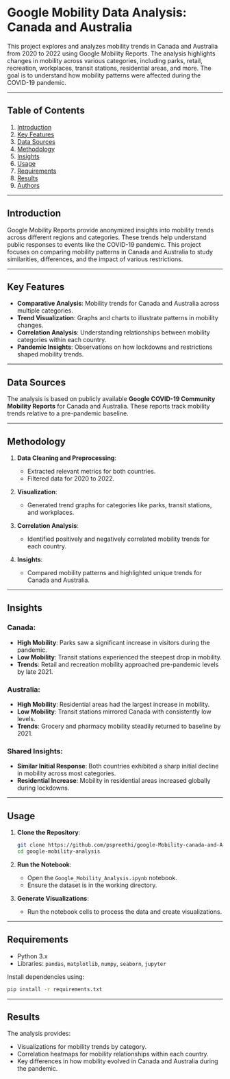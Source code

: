 
# Google Mobility Data Analysis: Canada and Australia

This project explores and analyzes mobility trends in Canada and Australia from 2020 to 2022 using Google Mobility Reports. The analysis highlights changes in mobility across various categories, including parks, retail, recreation, workplaces, transit stations, residential areas, and more. The goal is to understand how mobility patterns were affected during the COVID-19 pandemic.

---

## Table of Contents

1. [Introduction](#introduction)
2. [Key Features](#key-features)
3. [Data Sources](#data-sources)
4. [Methodology](#methodology)
5. [Insights](#insights)
6. [Usage](#usage)
7. [Requirements](#requirements)
8. [Results](#results)
9. [Authors](#authors)

---

## Introduction

Google Mobility Reports provide anonymized insights into mobility trends across different regions and categories. These trends help understand public responses to events like the COVID-19 pandemic. This project focuses on comparing mobility patterns in Canada and Australia to study similarities, differences, and the impact of various restrictions.

---

## Key Features

- **Comparative Analysis**: Mobility trends for Canada and Australia across multiple categories.
- **Trend Visualization**: Graphs and charts to illustrate patterns in mobility changes.
- **Correlation Analysis**: Understanding relationships between mobility categories within each country.
- **Pandemic Insights**: Observations on how lockdowns and restrictions shaped mobility trends.

---

## Data Sources

The analysis is based on publicly available **Google COVID-19 Community Mobility Reports** for Canada and Australia. These reports track mobility trends relative to a pre-pandemic baseline.

---

## Methodology

1. **Data Cleaning and Preprocessing**: 
   - Extracted relevant metrics for both countries.
   - Filtered data for 2020 to 2022.

2. **Visualization**:
   - Generated trend graphs for categories like parks, transit stations, and workplaces.

3. **Correlation Analysis**:
   - Identified positively and negatively correlated mobility trends for each country.

4. **Insights**:
   - Compared mobility patterns and highlighted unique trends for Canada and Australia.

---

## Insights

### Canada:
- **High Mobility**: Parks saw a significant increase in visitors during the pandemic.
- **Low Mobility**: Transit stations experienced the steepest drop in mobility.
- **Trends**: Retail and recreation mobility approached pre-pandemic levels by late 2021.

### Australia:
- **High Mobility**: Residential areas had the largest increase in mobility.
- **Low Mobility**: Transit stations mirrored Canada with consistently low levels.
- **Trends**: Grocery and pharmacy mobility steadily returned to baseline by 2021.

### Shared Insights:
- **Similar Initial Response**: Both countries exhibited a sharp initial decline in mobility across most categories.
- **Residential Increase**: Mobility in residential areas increased globally during lockdowns.

---

## Usage

1. **Clone the Repository**:
   ```bash
   git clone https://github.com/pspreethi/google-Mobility-canada-and-Australia/.git
   cd google-mobility-analysis
   ```

2. **Run the Notebook**:
   - Open the `Google_Mobility_Analysis.ipynb` notebook.
   - Ensure the dataset is in the working directory.

3. **Generate Visualizations**:
   - Run the notebook cells to process the data and create visualizations.

---

## Requirements

- Python 3.x
- Libraries: `pandas`, `matplotlib`, `numpy`, `seaborn`, `jupyter`

Install dependencies using:
```bash
pip install -r requirements.txt
```

---

## Results

The analysis provides:
- Visualizations for mobility trends by category.
- Correlation heatmaps for mobility relationships within each country.
- Key differences in how mobility evolved in Canada and Australia during the pandemic.

